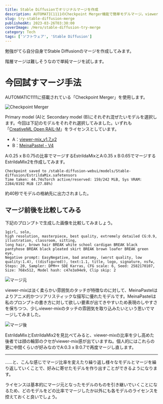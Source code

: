 ```yaml
---
title: Stable Diffusionでオリジナルマージを作成
description: AUTOMATIC1111のCheckpoint Merger機能で簡単モデルマージ。viewer-mixとMeinaPastelを組み合わせてEstrildaMixを作成。異なる比率でのマージ結果比較と実践的な手順を解説。
slug: try-stable-diffusion-merge
publishedAt: 2023-03-26T03:30:00
coverImage: /Hero/stable-diffusion-try-merge
category: Tech
tags: ['ソフトウェア', 'Stable Diffusion']
---
```


勉強がてら自分自身でStable Diffusionのマージを作成してみます。

階層マージは難しそうなので単純マージを試します。

# 今回試すマージ手法

AUTOMATIC1111に搭載されている「Checkpoint Merger」を使用します。

![Checkpoint Merger](/Tech/g6dzo80nmfupxhmo5gvu)

Primary model (A)と Secondary model (B)にそれぞれ混ぜたいモデルを選択します。今回は下記のモデルをそれぞれ選択してみました。いずれも「[CreativeML Open RAIL-M](https://huggingface.co/spaces/CompVis/stable-diffusion-license)」をライセンスとしています。

- A：[viewer-mix_v1.7_v2](https://civitai.com/models/7813/viewer-mixv17)
- B：[MeinaPastel - V4](https://civitai.com/models/11866/meinapastel)

A:0.25 x B:0.75の比率でマージするEstrildaMixとA:0.35 x B:0.65でマージするEstrildaMix2を作成してみます。

```code
Checkpoint saved to /stable-diffusion-webui/models/Stable-diffusion/EstrildaMix.safetensors
Time taken: 44.74sTorch active/reserved: 159/242 MiB, Sys VRAM: 2284/8192 MiB (27.88%)
```

約40秒でモデルの格納先に出力されました。

## マージ前後を比較してみる

下記のプロンプトで生成した画像を比較してみましょう。

```prompt
1girl, solo,
high resolution, masterpiece, best quality, extremely detailed CG:0.9, illustration, classroom, sitting,
long hair, brown hair BREAK white school cardigan BREAK black pantyhose BREAK black pleated skirt BREAK brown loafer BREAK green eye,
Negative prompt: EasyNegative, bad anatomy, (worst quality, low quality:1.4), ((disfigured)), text:1.1, title, logo, signature, nsfw,
Steps: 20, Sampler: DPM++ SDE Karras, CFG scale: 6, Seed: 2582170107, Size: 768x512, Model hash: c47e3a94e9, Clip skip: 2
```

![マージ元](/illust/awfq7qxwkzrsceayxkrr.png)

viewer-mixは淡く柔らかい雰囲気のタッチが特徴なのに対して、MeinaPastelはよりアニメ的かつリアリスティックな描写に優れたモデルです。MeinaPastelは私のプロンプトの書き方に対して欲しい要素が出てきやすいため表現のしやすさを保ちつつ、少しviewer-mixのタッチの雰囲気を取り込みたいという思いでマージしてみました。

![マージ後](/illust/wanpozagesqq0tehpcpt.png)

EstrildaMixとEstrildaMix2を見比べてみると、viewer-mixの比率を少し高めた後者では顔の輪郭のクセがviewer-mix感が出ていますね。個人的にはこれらの更に中間くらいが好みなのでA:0.3 x B:0.7で再度マージし直します。

---

……と、こんな感じでマージ比率を変えたり繰り返し様々なモデルとマージを繰り返していくことで、好みに寄せたモデルを作り出すことができるようになります。

ライセンスは基本的にマージ元となったモデルのものを引き継いでいくことになるため、どのモデルをどの比率でマージしたか以外にも各モデルのライセンスを控えておくと良いでしょう。
